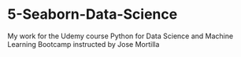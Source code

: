 # 5-Seaborn-Data-Science
My work for the Udemy course Python for Data Science and Machine Learning Bootcamp instructed by Jose Mortilla
